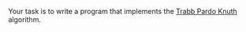 <div class="md"><p>Your task is to write a program that implements the <a href="http://en.wikipedia.org/wiki/Trabb_Pardo%E2%80%93Knuth_algorithm">Trabb Pardo Knuth</a> algorithm.</p>
</div>
